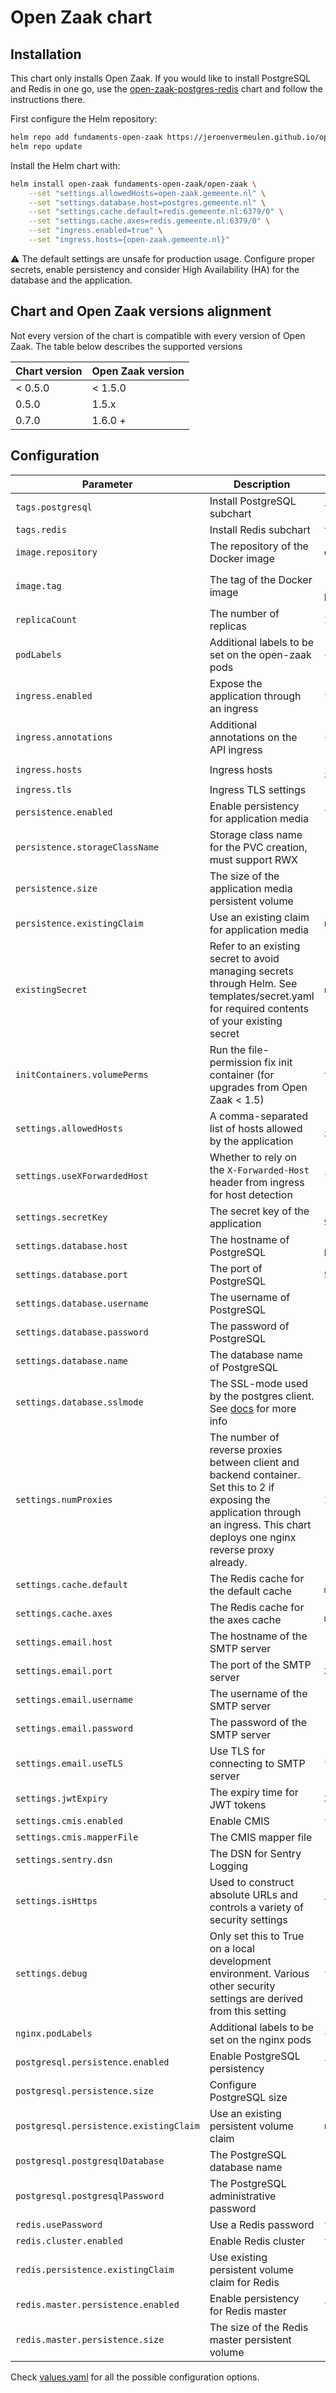 # Open Zaak chart

## Installation

This chart only installs Open Zaak. 
If you would like to install PostgreSQL and Redis in one go, use the [open-zaak-postgres-redis](../open-zaak-postgres-redis/) chart and follow the instructions there.

First configure the Helm repository:

```bash
helm repo add fundaments-open-zaak https://jeroenvermeulen.github.io/open-zaak-charts/
helm repo update
```

Install the Helm chart with:

```bash
helm install open-zaak fundaments-open-zaak/open-zaak \
    --set "settings.allowedHosts=open-zaak.gemeente.nl" \
    --set "settings.database.host=postgres.gemeente.nl" \
    --set "settings.cache.default=redis.gemeente.nl:6379/0" \
    --set "settings.cache.axes=redis.gemeente.nl:6379/0" \
    --set "ingress.enabled=true" \
    --set "ingress.hosts={open-zaak.gemeente.nl}"
```

:warning: The default settings are unsafe for production usage. Configure proper secrets, enable persistency and consider High Availability (HA) for the database and the application.

## Chart and Open Zaak versions alignment

Not every version of the chart is compatible with every version of Open Zaak. The
table below describes the supported versions

| Chart version | Open Zaak version |
| ------------- | ----------------- |
| < 0.5.0       | < 1.5.0 |
| 0.5.0         | 1.5.x   |
| 0.7.0         | 1.6.0 + |

## Configuration

| Parameter | Description | Default |
| --------- | ----------- | ------- |
| `tags.postgresql` | Install PostgreSQL subchart | `true` |
| `tags.redis` | Install Redis subchart | `true` |
| `image.repository` | The repository of the Docker image | `openzaak/open-zaak` |
| `image.tag` | The tag of the Docker image | `""` uses `.Chart.AppVersion` by default |
| `replicaCount` | The number of replicas | `1` |
| `podLabels` | Additional labels to be set on the open-zaak pods | `{}` |
| `ingress.enabled` | Expose the application through an ingress | `false` |
| `ingress.annotations` | Additional annotations on the API ingress | `{}` |
| `ingress.hosts` | Ingress hosts | `"{open-zaak.gemeente.nl}"` |
| `ingress.tls` | Ingress TLS settings | `"[]"` |
| `persistence.enabled` | Enable persistency for application media | `false` |
| `persistence.storageClassName` | Storage class name for the PVC creation, must support RWX | `""` |
| `persistence.size` | The size of the application media persistent volume | `"1Gi"` |
| `persistence.existingClaim` | Use an existing claim for application media | `null` |
| `existingSecret` | Refer to an existing secret to avoid managing secrets through Helm. See templates/secret.yaml for required contents of your existing secret | `null` |
| `initContainers.volumePerms` | Run the file-permission fix init container (for upgrades from Open Zaak < 1.5) | `true` |
| `settings.allowedHosts` | A comma-separated list of hosts allowed by the application | `"open-zaak.gemeente.nl"` |
| `settings.useXForwardedHost` | Whether to rely on the `X-Forwarded-Host` header from ingress for host detection | `false` |
| `settings.secretKey` | The secret key of the application | `"SOME-RANDOM-SECRET"` |
| `settings.database.host` | The hostname of PostgreSQL | `"open-zaak-postgresql"` |
| `settings.database.port` | The port of PostgreSQL | `5432` |
| `settings.database.username` | The username of PostgreSQL | `"postgres"` |
| `settings.database.password` | The password of PostgreSQL | `"SUPER-SECRET"` |
| `settings.database.name` | The database name of PostgreSQL | `"open-zaak"` |
| `settings.database.sslmode` | The SSL-mode used by the postgres client. See [docs](https://www.postgresql.org/docs/current/libpq-ssl.html) for more info | `"prefer"` |
| `settings.numProxies` | The number of reverse proxies between client and backend container. Set this to 2 if exposing the application through an ingress. This chart deploys one nginx reverse proxy already. | `1`  |
| `settings.cache.default` | The Redis cache for the default cache | `"open-zaak-redis-master:6379/0"` |
| `settings.cache.axes` | The Redis cache for the axes cache | `"open-zaak-redis-master:6379/0"` |
| `settings.email.host` | The hostname of the SMTP server | `"localhost"` |
| `settings.email.port` | The port of the SMTP server | `25` |
| `settings.email.username` | The username of the SMTP server | `""` |
| `settings.email.password` | The password of the SMTP server | `""` |
| `settings.email.useTLS` | Use TLS for connecting to SMTP server | `false` |
| `settings.jwtExpiry` | The expiry time for JWT tokens | `3600` |
| `settings.cmis.enabled` | Enable CMIS | `false` |
| `settings.cmis.mapperFile` | The CMIS mapper file | `""` |
| `settings.sentry.dsn` | The DSN for Sentry Logging | `""` |
| `settings.isHttps` | Used to construct absolute URLs and controls a variety of security settings | `true` |
| `settings.debug` | Only set this to True on a local development environment. Various other security settings are derived from this setting | `false` |
| `nginx.podLabels` | Additional labels to be set on the nginx pods | `{}` |
| `postgresql.persistence.enabled` | Enable PostgreSQL persistency | `false` |
| `postgresql.persistence.size` | Configure PostgreSQL size | `"1Gi"` |
| `postgresql.persistence.existingClaim` | Use an existing persistent volume claim | `null` |
| `postgresql.postgresqlDatabase` | The PostgreSQL database name | `"open-zaak"` |
| `postgresql.postgresqlPassword` | The PostgreSQL administrative password | `"SUPER-SECRET"` |
| `redis.usePassword` | Use a Redis password | `false` |
| `redis.cluster.enabled` | Enable Redis cluster | `false` |
| `redis.persistence.existingClaim` | Use existing persistent volume claim for Redis | `""` |
| `redis.master.persistence.enabled` | Enable persistency for Redis master | `false` |
| `redis.master.persistence.size` | The size of the Redis master persistent volume | `"1Gi"` |

Check [values.yaml](./values.yaml) for all the possible configuration options.
